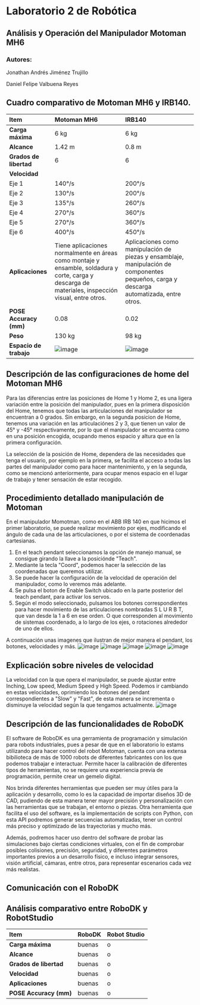 # Laboratorio 2 de Robótica 
## Análisis y Operación del Manipulador Motoman MH6
### Autores:
Jonathan Andrés Jiménez Trujillo

Daniel Felipe Valbuena Reyes

  ## Cuadro comparativo de Motoman MH6 y IRB140.
  | **Item** | **Motoman MH6** | **IRB140** |
  |:---------|:----------------|:-----------|
  | **Carga máxima** | 6 kg | 6 kg |
  | **Alcance** | 1.42 m | 0.8 m |
  | **Grados de libertad** | 6 | 6 |
  | **Velocidad** |  |  |
  | Eje 1 | 140°/s | 200°/s |
  | Eje 2 | 130°/s | 200°/s |
  | Eje 3 | 135°/s | 260°/s |
  | Eje 4 | 270°/s | 360°/s |
  | Eje 5 | 270°/s | 360°/s |
  | Eje 6 | 400°/s | 450°/s |
  | **Aplicaciones** | Tiene aplicaciones normalmente en áreas como montaje y ensamble, soldadura y corte, carga y descarga de materiales, inspección visual, entre otros. | Aplicaciones como manipulación de piezas y ensamblaje, manipulación de componentes pequeños, carga y descarga automatizada, entre otros. |
  | **POSE Accuracy (mm)** | 0.08 | 0.02 |
  | **Peso** | 130 kg | 98 kg |
  | **Espacio de trabajo** | ![image](https://github.com/user-attachments/assets/27c0c3b3-9e19-4acf-aade-b0b15fd497ea) | ![image](https://github.com/user-attachments/assets/7f496555-e9cc-4878-9acb-975518791878) |

  
  ## Descripción de las configuraciones de home del Motoman MH6
  Para las diferencias entre las posiciones de Home 1 y Home 2, es una ligera variación entre la posición del manipulador, pues en la primera disposición del Home, tenemos que todas las articulaciones del manipulador se encuentran a 0 grados. Sin embargo, en la segunda posicion de Home, tenemos una variación en las articulaciónes 2 y 3, que tienen un valor de 45° y -45° respectivamente, por lo que el manipulador se encuentra como en una posición encogida, ocupando menos espacio y altura que en la primera configuración. 

La selección de la posición de Home, dependera de las necesidades que tenga el usuario, por ejemplo en la primera, se facilita el acceso a todas las partes del manipulador como para hacer mantenimiento, y en la segunda, como se mencionó anteriormente, para ocupar menos espacio en el lugar de trabajo y tener sensación de estar recogido.
  
  ## Procedimiento detallado manipulación de Motoman
En el manipulador Momotman, como en el ABB IRB 140 en que hicimos el primer laboratorio, se puede realizar movimiento por ejes, modificando el ángulo de cada una de las articulaciones, o por el sistema de coordenadas cartesianas.

1. En el teach pendant seleccionamos la opción de manejo manual, se consigue girando la llave a la posiciónde "Teach".
2. Mediante la tecla "Coord", podemos hacer la selección de las coordenadas que queremos utilizar.
3. Se puede hacer la configuración de la velocidad de operación del manipulador, como lo veremos más adelante.
4. Se pulsa el boton de Enable Switch ubicado en la parte posterior del teach pendant, para activar los servos.
5. Según el modo seleccionado, pulsamos los botones correspondientes para hacer movimiento de las articulaciones nombradas S L U R B T, que van desde la 1 a 6 en ese orden. O que corresponden al movimiento de sistemas coordenado, a lo largo de los ejes, o rotaciones alrededor de uno de ellos.

A continuación unas imagenes que ilustran de mejor manera el pendant, los botones, velocidades y más.
![image](https://github.com/user-attachments/assets/5995cea6-5c5a-49e2-b1a3-bebf17451290) ![image](https://github.com/user-attachments/assets/c8e13e32-b1da-458b-8fd3-2bfcf1417f5a) ![image](https://github.com/user-attachments/assets/6d2ddac3-b8ad-471e-8149-693e2fd0bf73) ![image](https://github.com/user-attachments/assets/293536dc-213b-4451-9647-ace42ccb6c72) ![image](https://github.com/user-attachments/assets/054ea505-0aca-4cac-bcf2-f5f296f15945)



  ## Explicación sobre niveles de velocidad
  La velocidad con la que opera el manipulador, se puede ajustar entre Inching, Low speed, Medium Speed y High Speed. Podemos ir cambiando en estas velocidades, oprimiendo los botones del pendant correspondientes a "Slow" y "Fast", de esta manera se incrementa o disminuye la velocidad según la que tengamos actualmente.
  ![image](https://github.com/user-attachments/assets/f77eab09-4766-4f31-8616-6c671bd576d4)

  
  ## Descripción de las funcionalidades de RoboDK
  El software de RoboDK es una gerramienta de programación y simulación para robots industriales, pues a pesar de que en el laboratorio lo estams utilizando para hacer control del robot Motoman, cuenta con una extensa bibilioteca de más de 1000 robots de diferentes fabricantes con los que podemos trabajar e interactuar. Permite hacer la calibración de diferentes tipos de herramientas, no se requiere una experiencia previa de programación, permite crear un gemelo digital.

Nos brinda diferentes herramientas que pueden ser muy útiles para la aplicación y desarrollo, como lo es la capacidad de importar diseños 3D de CAD, pudiendo de esta manera tener mayor precisión y personalización con las herramientas que se trabajan, el entorno o piezas. Otra herramienta que facilita el uso del software, es la implementación de scripts con Python, con esta API podremos generar secuencias automatizadas, tener un control más preciso y optimizado de las trayectorias y mucho más. 

Además, podremos hacer uso dentro del software de probar las simulaciones bajo ciertas condiciones virtuales, con el fin de comprobar posibles colisiones, precisión, seguridad, y diferentes parámetros importantes previos a un desarrollo físico, e incluso integrar sensores, visión artificial, cámaras, entre otros, para representar escenarios cada vez más realistas.

## Comunicación con el RoboDK
  
  ## Análisis comparativo entre RoboDK y RobotStudio
  | **Item** | **RoboDK** | **Robot Studio** |
  |:---------|:----------------|:----------|
  | **Carga máxima** | buenas | o |
  | **Alcance** | buenas | o |
  | **Grados de libertad** | buenas | o |
  | **Velocidad** | buenas | o |
  | **Aplicaciones** | buenas | o |
  | **POSE Accuracy (mm)** | buenas | o |
  


  
